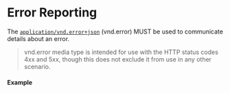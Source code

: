 # Error Reporting
The [`application/vnd.error+json`](https://github.com/blongden/vnd.error) (vnd.error) MUST be used to communicate details about an error.

> vnd.error media type is intended for use with the HTTP status codes 4xx and 5xx, though this does not exclude it from use in any other scenario.

#### Example
